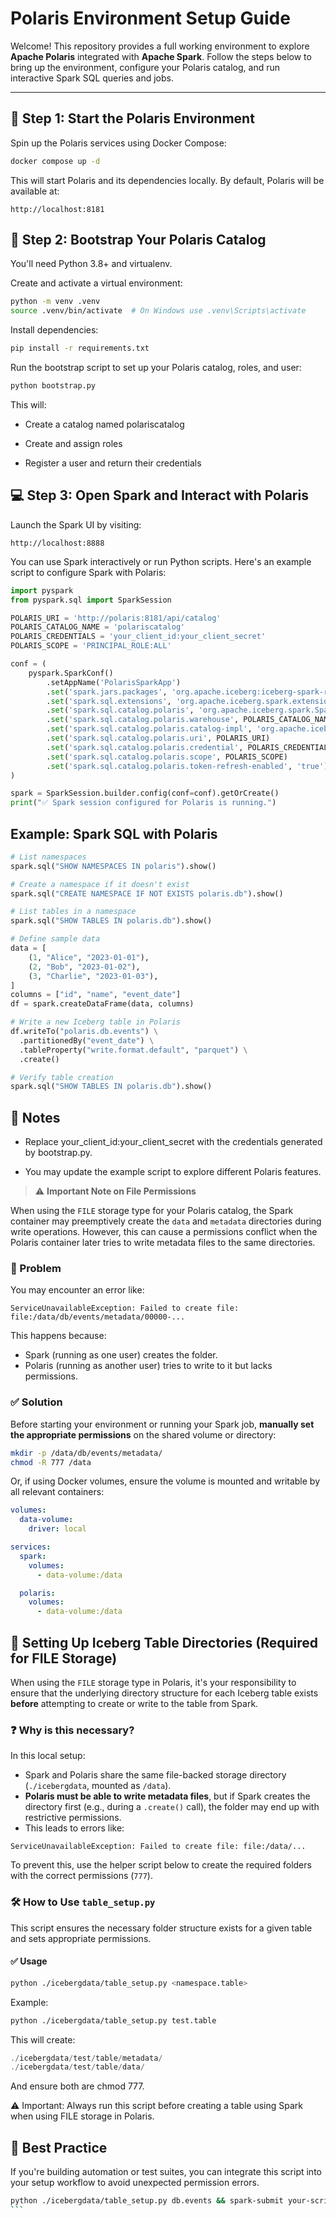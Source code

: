 # Polaris Environment Setup Guide

Welcome! This repository provides a full working environment to explore **Apache Polaris** integrated with **Apache Spark**. Follow the steps below to bring up the environment, configure your Polaris catalog, and run interactive Spark SQL queries and jobs.

---

## 🚀 Step 1: Start the Polaris Environment

Spin up the Polaris services using Docker Compose:

```bash
docker compose up -d
```

This will start Polaris and its dependencies locally. By default, Polaris will be available at:

```arduino
http://localhost:8181
```

## 🐍 Step 2: Bootstrap Your Polaris Catalog
You'll need Python 3.8+ and virtualenv.

Create and activate a virtual environment:

```bash
python -m venv .venv
source .venv/bin/activate  # On Windows use .venv\Scripts\activate
```

Install dependencies:

```bash
pip install -r requirements.txt
```

Run the bootstrap script to set up your Polaris catalog, roles, and user:

```bash
python bootstrap.py
```

This will:

- Create a catalog named polariscatalog

- Create and assign roles

- Register a user and return their credentials

## 💻 Step 3: Open Spark and Interact with Polaris
Launch the Spark UI by visiting:

```arduino
http://localhost:8888
```

You can use Spark interactively or run Python scripts. Here's an example script to configure Spark with Polaris:

```python
import pyspark
from pyspark.sql import SparkSession

POLARIS_URI = 'http://polaris:8181/api/catalog'
POLARIS_CATALOG_NAME = 'polariscatalog'
POLARIS_CREDENTIALS = 'your_client_id:your_client_secret'
POLARIS_SCOPE = 'PRINCIPAL_ROLE:ALL'

conf = (
    pyspark.SparkConf()
        .setAppName('PolarisSparkApp')
        .set('spark.jars.packages', 'org.apache.iceberg:iceberg-spark-runtime-3.5_2.12:1.5.2,org.apache.hadoop:hadoop-aws:3.4.0')
        .set('spark.sql.extensions', 'org.apache.iceberg.spark.extensions.IcebergSparkSessionExtensions')
        .set('spark.sql.catalog.polaris', 'org.apache.iceberg.spark.SparkCatalog')
        .set('spark.sql.catalog.polaris.warehouse', POLARIS_CATALOG_NAME)
        .set('spark.sql.catalog.polaris.catalog-impl', 'org.apache.iceberg.rest.RESTCatalog')
        .set('spark.sql.catalog.polaris.uri', POLARIS_URI)
        .set('spark.sql.catalog.polaris.credential', POLARIS_CREDENTIALS)
        .set('spark.sql.catalog.polaris.scope', POLARIS_SCOPE)
        .set('spark.sql.catalog.polaris.token-refresh-enabled', 'true')
)

spark = SparkSession.builder.config(conf=conf).getOrCreate()
print("✅ Spark session configured for Polaris is running.")
```

## Example: Spark SQL with Polaris
```python
# List namespaces
spark.sql("SHOW NAMESPACES IN polaris").show()

# Create a namespace if it doesn't exist
spark.sql("CREATE NAMESPACE IF NOT EXISTS polaris.db").show()

# List tables in a namespace
spark.sql("SHOW TABLES IN polaris.db").show()

# Define sample data
data = [
    (1, "Alice", "2023-01-01"),
    (2, "Bob", "2023-01-02"),
    (3, "Charlie", "2023-01-03"),
]
columns = ["id", "name", "event_date"]
df = spark.createDataFrame(data, columns)

# Write a new Iceberg table in Polaris
df.writeTo("polaris.db.events") \
  .partitionedBy("event_date") \
  .tableProperty("write.format.default", "parquet") \
  .create()

# Verify table creation
spark.sql("SHOW TABLES IN polaris.db").show()
```

## 🧾 Notes
- Replace your_client_id:your_client_secret with the credentials generated by bootstrap.py.

- You may update the example script to explore different Polaris features.

> ⚠️ **Important Note on File Permissions**

When using the `FILE` storage type for your Polaris catalog, the Spark container may preemptively create the `data` and `metadata` directories during write operations. However, this can cause a permissions conflict when the Polaris container later tries to write metadata files to the same directories.

### 🐞 Problem
You may encounter an error like:

```
ServiceUnavailableException: Failed to create file: file:/data/db/events/metadata/00000-...
```

This happens because:
- Spark (running as one user) creates the folder.
- Polaris (running as another user) tries to write to it but lacks permissions.

### ✅ Solution

Before starting your environment or running your Spark job, **manually set the appropriate permissions** on the shared volume or directory:

```bash
mkdir -p /data/db/events/metadata/
chmod -R 777 /data
```

Or, if using Docker volumes, ensure the volume is mounted and writable by all relevant containers:

```yaml
volumes:
  data-volume:
    driver: local

services:
  spark:
    volumes:
      - data-volume:/data

  polaris:
    volumes:
      - data-volume:/data
```

## 📁 Setting Up Iceberg Table Directories (Required for FILE Storage)

When using the `FILE` storage type in Polaris, it's your responsibility to ensure that the underlying directory structure for each Iceberg table exists **before** attempting to create or write to the table from Spark.

### ❓ Why is this necessary?

In this local setup:
- Spark and Polaris share the same file-backed storage directory (`./icebergdata`, mounted as `/data`).
- **Polaris must be able to write metadata files**, but if Spark creates the directory first (e.g., during a `.create()` call), the folder may end up with restrictive permissions.
- This leads to errors like:

```
ServiceUnavailableException: Failed to create file: file:/data/...
```

To prevent this, use the helper script below to create the required folders with the correct permissions (`777`).


### 🛠️ How to Use `table_setup.py`

This script ensures the necessary folder structure exists for a given table and sets appropriate permissions.

#### ✅ Usage

```bash
python ./icebergdata/table_setup.py <namespace.table>
```

Example:

```bash
python ./icebergdata/table_setup.py test.table
```

This will create:

```swift
./icebergdata/test/table/metadata/
./icebergdata/test/table/data/
```

And ensure both are chmod 777.

⚠️ Important: Always run this script before creating a table using Spark when using FILE storage in Polaris.

## 🔐 Best Practice
If you're building automation or test suites, you can integrate this script into your setup workflow to avoid unexpected permission errors.

````bash
python ./icebergdata/table_setup.py db.events && spark-submit your-script.py
```